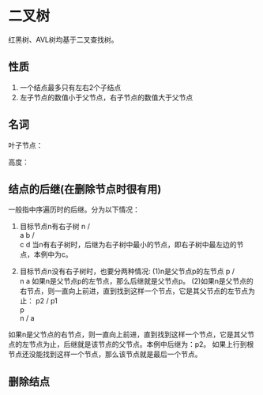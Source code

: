 # 二叉树
红黑树、AVL树均基于二叉查找树。

## 性质

1. 一个结点最多只有左右2个子结点
2. 左子节点的数值小于父节点，右子节点的数值大于父节点

## 名词

叶子节点：

高度：

## 结点的后继(在删除节点时很有用)
一般指中序遍历时的后继。分为以下情况：

1. 目标节点n有右子树
  n
 / \
a   b
   / \
  c   d
当n有右子树时，后继为右子树中最小的节点，即右子树中最左边的节点，本例中为c。

2. 目标节点n没有右子树时，也要分两种情况:
(1)n是父节点p的左节点
  p
 / \
n   a
如果n是父节点p的左节点，那么后继就是父节点p。
(2)如果n是父节点的右节点，则一直向上前进，直到找到这样一个节点，它是其父节点的左节点为止：
  p2
 /
p1
  \
   p
    \
     n
    /
   a

如果n是父节点的右节点，则一直向上前进，直到找到这样一个节点，它是其父节点的左节点为止，后继就是该节点的父节点。本例中后继为：p2。
如果上行到根节点还没能找到这样一个节点，那么该节点就是最后一个节点。

## 删除结点
